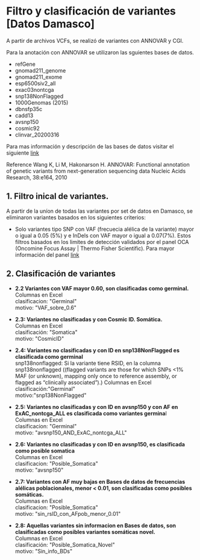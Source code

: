 # Filtro y clasificación de variantes [Datos Damasco]

A partir de archivos VCFs, se realizó de variantes con ANNOVAR y CGI. 

Para la anotación con ANNOVAR se utilizaron las sguientes bases de datos.
- refGene
- gnomad211_genome 
- gnomad211_exome
- esp6500siv2_all
- exac03nontcga
- snp138NonFlagged
- 1000Genomas (2015)
- dbnsfp35c
- cadd13
- avsnp150
- cosmic92
- clinvar_20200316

Para mas información y descripción de las bases de datos visitar el siguiente [link](https://annovar.openbioinformatics.org/en/latest/user-guide/filter/)

Reference
Wang K, Li M, Hakonarson H. ANNOVAR: Functional annotation of genetic variants from next-generation sequencing data Nucleic Acids Research, 38:e164, 2010

## 1. Filtro inical de variantes.

A partir de la uníon de todas las variantes por set de datos en Damasco, se eliminaron variantes basados en los siguientes criterios: <br>
- Solo variantes tipo SNP con VAF (frecuecia alélica de la variante) mayor o igual a 0.05 (5%) y e InDels con VAF mayor o igual a 0.07(7%). Estos filtros basados en los limites de detección validados por el panel OCA (Oncomine Focus Assay | Thermo Fisher Scientific). Para mayor información del panel [link](https://docs.google.com/presentation/d/1RMWfWdQEMmEO8QXOeL9V23UQObzv1bLDHuzy44ZFx88/edit?usp=sharing)

## 2. Clasificación de variantes

- **2.2 Variantes con VAF mayor 0.60, son clasificadas como germinal.**<br>
Columnas en Excel<br>
clasificacion: "Germinal"<br>
motivo: "VAF_sobre_0.6"<br>

- **2.3: Variantes no clasificadas y con Cosmic ID. Somática.**<br>
Columnas en Excel<br>
clasificación: "Somatica"<br>
motivo: "CosmicID"<br>

- **2.4: Variantes no clasificadas y con ID en snp138NonFlagged  es clasificada como germinal**<br>
snp138nonflagged: Si la variante tiene RSID, en la columna 
snp138nonflagged ((flagged variants are those for which SNPs <1% MAF (or unknown), mapping only once to reference assembly, or flagged as “clinically associated”).)
Columnas en Excel<br>
clasificación:"Germinal"<br>
motivo:"snp138NonFlagged"<br>

- **2.5: Variantes no clasificadas y con ID en avsnp150 y con AF en ExAC_nontcga_ALL es clasificada como variantes germina**l<br>
Columnas en Excel<br>
clasificacion: "Germinal"<br>
motivo: "avsnp150_AND_ExAC_nontcga_ALL"<br>

- **2.6: Variantes no clasificadas y con ID en avsnp150, es clasificada como posible somatica**<br>
Columnas en Excel<br>
clasificacion: "Posible_Somatica"<br>
motivo: "avsnp150"<br>

- **2.7: Variantes con AF muy bajas en Bases de datos de frecuencias alélicas poblacionales, menor < 0.01, son clasificadas como posibles somáticas.**<br>
Columnas en Excel<br>
clasificacion: "Posible_Somatica" <br>
motivo: "sin_rsID_con_AFpob_menor_0.01" <br>

- **2.8: Aquellas variantes sin informacion en Bases de datos, son clasificadas como posibles variantes somáticas novel.**<br>
Columnas en Excel<br>
clasificación: "Posible_Somatica_Novel"<br>
motivo: "Sin_info_BDs"<br>
